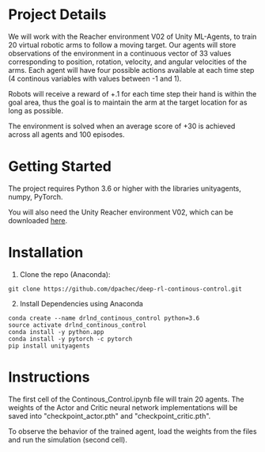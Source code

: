 # Project Details

We will work with the Reacher environment V02 of Unity ML-Agents, to train 20 virtual robotic arms to follow a moving target. Our agents will store observations of the environment in a continuous vector of 33 values corresponding to position, rotation, velocity, and angular velocities of the arms. Each agent will have four possible actions available at each time step (4 continous variables with values between -1 and 1).

Robots will receive a reward of +.1 for each time step their hand is within the goal area, thus the goal is to maintain the arm at the target location for as long as possible. 

The environment is solved when an average score of +30 is achieved across all agents and 100 episodes.  


# Getting Started

The project requires Python 3.6 or higher with the libraries unityagents, numpy, PyTorch.

You will also need the Unity Reacher environment V02, which can be downloaded [here](https://s3-us-west-1.amazonaws.com/udacity-drlnd/P2/Reacher/.../Reacher.app.zip).


# Installation
1) Clone the repo (Anaconda):
```
git clone https://github.com/dpachec/deep-rl-continous-control.git
```

2) Install Dependencies using Anaconda
```
conda create --name drlnd_continous_control python=3.6
source activate drlnd_continous_control
conda install -y python.app
conda install -y pytorch -c pytorch
pip install unityagents
```

# Instructions

The first cell of the Continous_Control.ipynb file will train 20 agents. The weights of the Actor and Critic neural network implementations will be saved into "checkpoint_actor.pth" and "checkpoint_critic.pth".

To observe the behavior of the trained agent, load the weights from the files and run the simulation (second cell).







